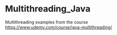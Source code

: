 # Multithreading_Java
Multithreading examples from the course https://www.udemy.com/course/java-multithreading/
